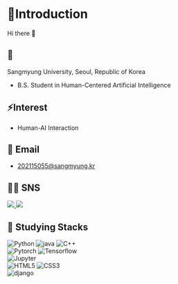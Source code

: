<!--
**standyoung/standyoung** is a ✨ _special_ ✨ repository because its `README.md` (this file) appears on your GitHub profile.

Here are some ideas to get you started:

- 🔭 I’m currently working on ...
- 🌱 I’m currently learning ...
- 👯 I’m looking to collaborate on ...
- 🤔 I’m looking for help with ...
- 💬 Ask me about ...
- 📫 How to reach me: ...
- 😄 Pronouns: ...
- ⚡ Fun fact: ...
-->
# 🤔Introduction
Hi there 👋

## 🏫
Sangmyung University, Seoul, Republic of Korea
 - B.S. Student in Human-Centered Artificial Intelligence

## ⚡Interest
 - Human-AI Interaction

<!--### Qualification
 - SQL Developer-->

## 📨 Email
- 202115055@sangmyung.kr
  
## 👨‍💻 SNS
<a href="#/">
 <img src="https://img.shields.io/badge/Instagram-E4405F?style=flat-square&logo=Instagram&logoColor=white&link=#">
</a>

<a href="#">
 <img src="https://img.shields.io/badge/Tistroy Blog-000000?style=flat-square&logo=Tistory&logoColor=white&link=#">
</a>


## 🌱 Studying Stacks
![Python](https://img.shields.io/badge/Python-3776AB?style=for-the-badge&logo=Python&logoColor=white) ![java](https://img.shields.io/badge/Java-3766AB?style=for-the-badge&logo=Java&logoColor=white) ![C++](https://img.shields.io/badge/C++-00599C?style=for-the-badge&logo=C++&logoColor=white)<br/>
![Pytorch](https://img.shields.io/badge/Pytorch-EE4C2C?style=for-the-badge&logo=Pytorch&logoColor=white)
![Tensorflow](https://img.shields.io/badge/Tensorflow-FF6F00?style=for-the-badge&logo=Tensorflow&logoColor=white)<br/>
![Jupyter](https://img.shields.io/badge/Jupyter-F37626?style=for-the-badge&logo=Jupyter&logoColor=white)<br/>
![HTML5](https://img.shields.io/badge/html5-%23E34F26.svg?style=for-the-badge&logo=html5&logoColor=white) ![CSS3](https://img.shields.io/badge/css3-%231572B6.svg?style=for-the-badge&logo=css3&logoColor=white)<br/>
![django](https://img.shields.io/badge/django-092E20?style=for-the-badge&logo=django&logoColor=white)
